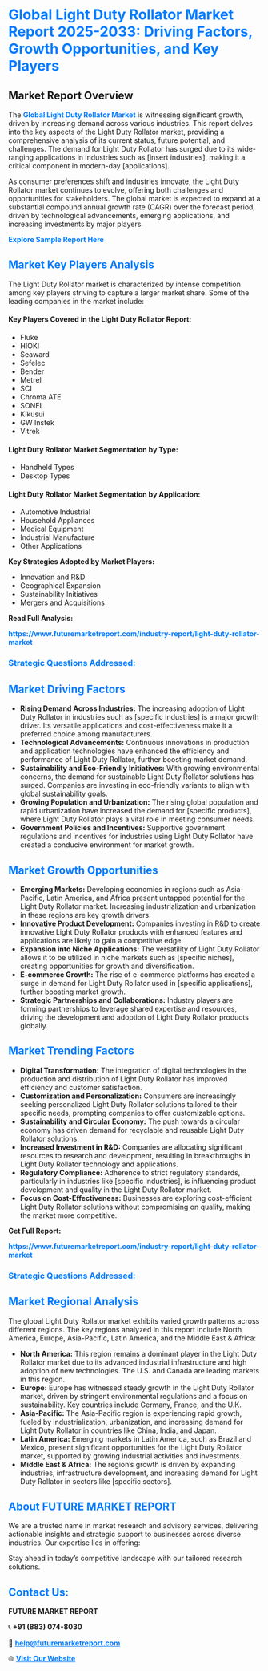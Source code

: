 <h1 style="color: #007BFF;">Global Light Duty Rollator Market Report 2025-2033: Driving Factors, Growth Opportunities, and Key Players</h1>

<section id="overview">
<h2>Market Report Overview</h2>
<p>The <a href="https://www.futuremarketreport.com/industry-report/light-duty-rollator-market" style="color: #007BFF; text-decoration: none;"><strong>Global Light Duty Rollator Market</strong></a> is witnessing significant growth, driven by increasing demand across various industries. This report delves into the key aspects of the Light Duty Rollator market, providing a comprehensive analysis of its current status, future potential, and challenges. The demand for Light Duty Rollator has surged due to its wide-ranging applications in industries such as [insert industries], making it a critical component in modern-day [applications].</p>
<p>As consumer preferences shift and industries innovate, the Light Duty Rollator market continues to evolve, offering both challenges and opportunities for stakeholders. The global market is expected to expand at a substantial compound annual growth rate (CAGR) over the forecast period, driven by technological advancements, emerging applications, and increasing investments by major players.</p>
</section>

<section id="overview">
<p><a href="https://www.futuremarketreport.com/request-sample/reportId=31978" style="color: #007BFF; text-decoration: none;"><strong>Explore Sample Report Here</strong></a></p>
</section>

<section id="key-players">
<h2 style="color: #007BFF;">Market Key Players Analysis</h2>
<p>The Light Duty Rollator market is characterized by intense competition among key players striving to capture a larger market share. Some of the leading companies in the market include:</p>
<h4>Key Players Covered in the Light Duty Rollator Report:</h4>
<ul><li>Fluke</li><li>HIOKI</li><li>Seaward</li><li>Sefelec</li><li>Bender</li><li>Metrel</li><li>SCI</li><li>Chroma ATE</li><li>SONEL</li><li>Kikusui</li><li>GW Instek</li><li>Vitrek</li></ul>
<h4>Light Duty Rollator Market Segmentation by Type:</h4>
<ul><li>Handheld Types</li><li>Desktop Types</li></ul>

<h4>Light Duty Rollator Market Segmentation by Application:</h4>
<ul><li>Automotive Industrial</li><li>Household Appliances</li><li>Medical Equipment</li><li>Industrial Manufacture</li><li>Other Applications</li></ul>
<p><strong>Key Strategies Adopted by Market Players:</strong></p>
<ul>
<li>Innovation and R&D</li>
<li>Geographical Expansion</li>
<li>Sustainability Initiatives</li>
<li>Mergers and Acquisitions</li>
</ul>
</section>

<section>
<p><strong>Read Full Analysis: </strong></p><a href="https://www.futuremarketreport.com/industry-report/light-duty-rollator-market" style="color: #007BFF; text-decoration: none;"><strong>https://www.futuremarketreport.com/industry-report/light-duty-rollator-market</strong></a>
<h3 style="color: #007BFF;">Strategic Questions Addressed:</h3>
</section>

<section id="driving-factors">
<h2 style="color: #007BFF;">Market Driving Factors</h2>
<ul>
<li><strong>Rising Demand Across Industries:</strong> The increasing adoption of Light Duty Rollator in industries such as [specific industries] is a major growth driver. Its versatile applications and cost-effectiveness make it a preferred choice among manufacturers.</li>
<li><strong>Technological Advancements:</strong> Continuous innovations in production and application technologies have enhanced the efficiency and performance of Light Duty Rollator, further boosting market demand.</li>
<li><strong>Sustainability and Eco-Friendly Initiatives:</strong> With growing environmental concerns, the demand for sustainable Light Duty Rollator solutions has surged. Companies are investing in eco-friendly variants to align with global sustainability goals.</li>
<li><strong>Growing Population and Urbanization:</strong> The rising global population and rapid urbanization have increased the demand for [specific products], where Light Duty Rollator plays a vital role in meeting consumer needs.</li>
<li><strong>Government Policies and Incentives:</strong> Supportive government regulations and incentives for industries using Light Duty Rollator have created a conducive environment for market growth.</li>
</ul>
</section>

<section id="growth-opportunities">
<h2 style="color: #007BFF;">Market Growth Opportunities</h2>
<ul>
<li><strong>Emerging Markets:</strong> Developing economies in regions such as Asia-Pacific, Latin America, and Africa present untapped potential for the Light Duty Rollator market. Increasing industrialization and urbanization in these regions are key growth drivers.</li>
<li><strong>Innovative Product Development:</strong> Companies investing in R&D to create innovative Light Duty Rollator products with enhanced features and applications are likely to gain a competitive edge.</li>
<li><strong>Expansion into Niche Applications:</strong> The versatility of Light Duty Rollator allows it to be utilized in niche markets such as [specific niches], creating opportunities for growth and diversification.</li>
<li><strong>E-commerce Growth:</strong> The rise of e-commerce platforms has created a surge in demand for Light Duty Rollator used in [specific applications], further boosting market growth.</li>
<li><strong>Strategic Partnerships and Collaborations:</strong> Industry players are forming partnerships to leverage shared expertise and resources, driving the development and adoption of Light Duty Rollator products globally.</li>
</ul>
</section>

<section id="trending-factors">
<h2 style="color: #007BFF;">Market Trending Factors</h2>
<ul>
<li><strong>Digital Transformation:</strong> The integration of digital technologies in the production and distribution of Light Duty Rollator has improved efficiency and customer satisfaction.</li>
<li><strong>Customization and Personalization:</strong> Consumers are increasingly seeking personalized Light Duty Rollator solutions tailored to their specific needs, prompting companies to offer customizable options.</li>
<li><strong>Sustainability and Circular Economy:</strong> The push towards a circular economy has driven demand for recyclable and reusable Light Duty Rollator solutions.</li>
<li><strong>Increased Investment in R&D:</strong> Companies are allocating significant resources to research and development, resulting in breakthroughs in Light Duty Rollator technology and applications.</li>
<li><strong>Regulatory Compliance:</strong> Adherence to strict regulatory standards, particularly in industries like [specific industries], is influencing product development and quality in the Light Duty Rollator market.</li>
<li><strong>Focus on Cost-Effectiveness:</strong> Businesses are exploring cost-efficient Light Duty Rollator solutions without compromising on quality, making the market more competitive.</li>
</ul>
</section>

<section>
<p><strong>Get Full Report: </strong></p><a href="https://www.futuremarketreport.com/industry-report/light-duty-rollator-market" style="color: #007BFF; text-decoration: none;"><strong>https://www.futuremarketreport.com/industry-report/light-duty-rollator-market</strong></a>
<h3 style="color: #007BFF;">Strategic Questions Addressed:</h3>
</section>


<section id="regional-analysis">
<h2 style="color: #007BFF;">Market Regional Analysis</h2>
<p>The global Light Duty Rollator market exhibits varied growth patterns across different regions. The key regions analyzed in this report include North America, Europe, Asia-Pacific, Latin America, and the Middle East & Africa:</p>
<ul>
<li><strong>North America:</strong> This region remains a dominant player in the Light Duty Rollator market due to its advanced industrial infrastructure and high adoption of new technologies. The U.S. and Canada are leading markets in this region.</li>
<li><strong>Europe:</strong> Europe has witnessed steady growth in the Light Duty Rollator market, driven by stringent environmental regulations and a focus on sustainability. Key countries include Germany, France, and the U.K.</li>
<li><strong>Asia-Pacific:</strong> The Asia-Pacific region is experiencing rapid growth, fueled by industrialization, urbanization, and increasing demand for Light Duty Rollator in countries like China, India, and Japan.</li>
<li><strong>Latin America:</strong> Emerging markets in Latin America, such as Brazil and Mexico, present significant opportunities for the Light Duty Rollator market, supported by growing industrial activities and investments.</li>
<li><strong>Middle East & Africa:</strong> The region’s growth is driven by expanding industries, infrastructure development, and increasing demand for Light Duty Rollator in sectors like [specific sectors].</li>
</ul>
</section>

<footer>
<h2 style="color: #007BFF;">About FUTURE MARKET REPORT</h2>
<p>We are a trusted name in market research and advisory services, delivering actionable insights and strategic support to businesses across diverse industries. Our expertise lies in offering:</p>

<p>Stay ahead in today’s competitive landscape with our tailored research solutions.</p>

<h2 style="color: #007BFF;">Contact Us:</h2>
<p><strong>FUTURE MARKET REPORT</strong></p>
<p>📞 <strong>+91 (883) 074-8030</strong></p>
<p>📧 <strong><a href="mailto:help@futuremarketreport.com" style="color: #007BFF;">help@futuremarketreport.com</a></strong></p>
<p>🌐 <strong><a href="https://www.futuremarketreport.com/" style="color: #007BFF;">Visit Our Website</a></strong></p>
</footer>